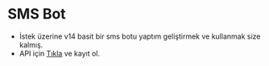 # SMS Bot 

- İstek üzerine v14 basit bir sms botu yaptım geliştirmek ve kullanmak size kalmış.
- API için [Tıkla](https://dashboard.nexmo.com/) ve kayıt ol.
